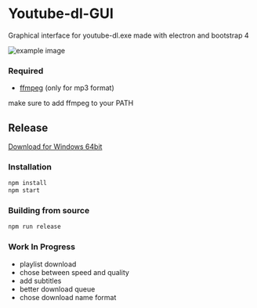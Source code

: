 # Youtube-dl-GUI

Graphical interface for youtube-dl.exe made with electron and bootstrap 4

![example image](https://i.imgur.com/koI5I7q.png)

### Required
 - [ffmpeg](https://www.ffmpeg.org/download.html) (only for mp3 format)

make sure to add ffmpeg to your PATH

## Release
[Download for Windows 64bit](https://github.com/colgatto/youtube-dl-GUI/releases/tag/alpha)

### Installation
```sh
npm install
npm start
```

### Building from source
```sh
npm run release
```

### Work In Progress
 - playlist download
 - chose between speed and quality
 - add subtitles
 - better download queue
 - chose download name format
